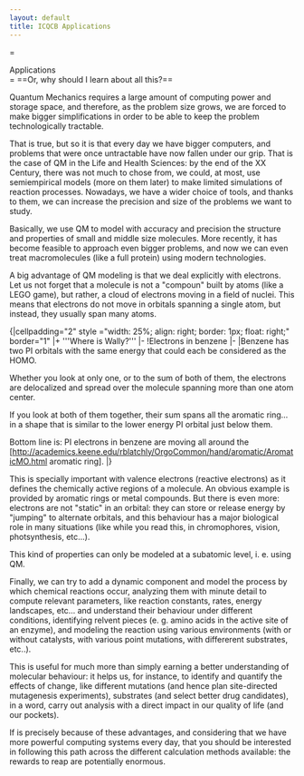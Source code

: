 ```yaml
---
layout: default
title: ICQCB Applications
---
```


=<div class="center" style="width:auto; margin-left:auto; margin-right:auto;">Applications</div>=
==Or, why should I learn about all this?==

Quantum Mechanics requires a large amount of computing power and storage space, and therefore, as the problem size grows, we are forced to make bigger simplifications in order to be able to keep the problem technologically tractable.

That is true, but so it is that every day we have bigger computers, and problems that were once untractable have now fallen under our grip. That is the case of QM in the Life and Health Sciences: by the end of the XX Century, there was not much to chose from, we could, at most, use semiempirical models (more on them later) to make limited simulations of reaction processes. Nowadays, we have a wider choice of tools, and thanks to them, we can increase the precision and size of the problems we want to study.

Basically, we use QM to model with accuracy and precision the structure and properties of small and middle size molecules. More recently, it has become feasible to approach even bigger problems, and now we can even treat macromolecules (like a full protein) using modern technologies.

A big advantage of QM modeling is that we deal explicitly with electrons. Let us not forget that a molecule is not a "compoun" built by atoms (like a LEGO game), but rather, a cloud of electrons moving in a field of nuclei. This means that electrons do not move in orbitals spanning a single atom, but instead, they usually span many atoms.

{|cellpadding="2" style ="width: 25%; align: right; border: 1px; float: right;" border="1"
|+ '''Where is Wally?'''
|-
!Electrons in benzene
|-
|Benzene has two PI orbitals with the same energy that could each be considered as the HOMO. 

Whether you look at only one, or to the sum of both of them, the electrons are delocalized and spread over the molecule spanning more than one atom center. 

If you look at both of them together, their sum spans all the aromatic ring... in a shape that is similar to the lower energy PI orbital just below them. 

Bottom line is: PI electrons in benzene are moving all around the [http://academics.keene.edu/rblatchly/OrgoCommon/hand/aromatic/AromaticMO.html aromatic ring]. 
|}


This is specially important with valence electrons (reactive electrons) as it defines the chemically active regions of a molecule. An obvious example is provided by aromatic rings or metal compounds. But there is even more: electrons are not "static" in an orbital: they can store or release energy by "jumping" to alternate orbitals, and this behaviour has a major biological role in many situations (like while you read this, in chromophores, vision, photsynthesis, etc...).

This kind of properties can only be modeled at a subatomic level, i. e.  using QM.

Finally, we can try to add a dynamic component and model the process by which chemical reactions occur, analyzing them with minute detail to compute relevant parameters, like reaction constants, rates, energy landscapes, etc... and understand their behaviour under different conditions, identifying relvent pieces (e. g. amino acids in the active site of an enzyme), and modeling the reaction using various environments (with or without catalysts, with various point mutations, with differerent substrates, etc..).

This is useful for much more than simply earning a better understanding of molecular behaviour: it helps us, for instance, to identify and quantify the effects of change, like different mutations (and hence plan site-directed mutagenesis experiments), substrates (and select better drug candidates), in a word, carry out analysis with a direct impact in our quality of life (and our pockets).

If is precisely because of these advantages, and considering that we have more powerful computing systems every day, that you should be interested in following this path across the different calculation methods available: the rewards to reap are potentially enormous.
